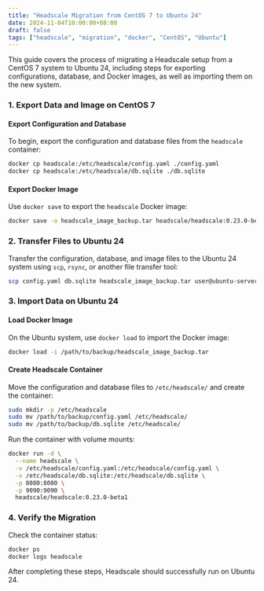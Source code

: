 ```yaml
---
title: "Headscale Migration from CentOS 7 to Ubuntu 24"
date: 2024-11-04T10:00:00+08:00
draft: false
tags: ["headscale", "migration", "docker", "CentOS", "Ubuntu"]
---
```


This guide covers the process of migrating a Headscale setup from a CentOS 7 system to Ubuntu 24, including steps for exporting configurations, database, and Docker images, as well as importing them on the new system.

### 1. Export Data and Image on CentOS 7

#### Export Configuration and Database
To begin, export the configuration and database files from the `headscale` container:
```bash
docker cp headscale:/etc/headscale/config.yaml ./config.yaml
docker cp headscale:/etc/headscale/db.sqlite ./db.sqlite
```

#### Export Docker Image
Use `docker save` to export the `headscale` Docker image:
```bash
docker save -o headscale_image_backup.tar headscale/headscale:0.23.0-beta1
```

### 2. Transfer Files to Ubuntu 24

Transfer the configuration, database, and image files to the Ubuntu 24 system using `scp`, `rsync`, or another file transfer tool:
```bash
scp config.yaml db.sqlite headscale_image_backup.tar user@ubuntu-server:/path/to/backup/
```

### 3. Import Data on Ubuntu 24

#### Load Docker Image
On the Ubuntu system, use `docker load` to import the Docker image:
```bash
docker load -i /path/to/backup/headscale_image_backup.tar
```

#### Create Headscale Container
Move the configuration and database files to `/etc/headscale/` and create the container:
```bash
sudo mkdir -p /etc/headscale
sudo mv /path/to/backup/config.yaml /etc/headscale/
sudo mv /path/to/backup/db.sqlite /etc/headscale/
```

Run the container with volume mounts:
```bash
docker run -d \
  --name headscale \
  -v /etc/headscale/config.yaml:/etc/headscale/config.yaml \
  -v /etc/headscale/db.sqlite:/etc/headscale/db.sqlite \
  -p 8080:8080 \
  -p 9090:9090 \
  headscale/headscale:0.23.0-beta1
```

### 4. Verify the Migration
Check the container status:
```bash
docker ps
docker logs headscale
```

After completing these steps, Headscale should successfully run on Ubuntu 24.
```
